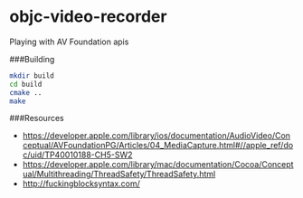 objc-video-recorder
===========

Playing with AV Foundation apis

###Building
```bash
mkdir build
cd build
cmake ..
make
```

###Resources
* https://developer.apple.com/library/ios/documentation/AudioVideo/Conceptual/AVFoundationPG/Articles/04_MediaCapture.html#//apple_ref/doc/uid/TP40010188-CH5-SW2
* https://developer.apple.com/library/mac/documentation/Cocoa/Conceptual/Multithreading/ThreadSafety/ThreadSafety.html
* http://fuckingblocksyntax.com/
